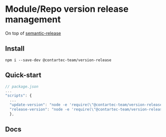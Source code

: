 # Module/Repo version release management

On top of [semantic-release](https://github.com/semantic-release/semantic-release)

## Install

`npm i --save-dev @contartec-team/version-release`

## Quick-start

```js
// package.json
...
"scripts": {
  ...
  "update-version": "node -e 'require(\"@contartec-team/version-release\").updateVersion()'",
  "release-version": "node -e 'require(\"@contartec-team/version-release\").releaseVersion()'"
  },
```

## Docs
